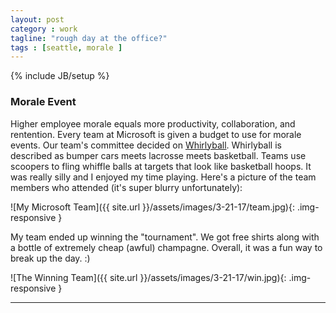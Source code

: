 ```yaml
---
layout: post
category : work
tagline: "rough day at the office?"
tags : [seattle, morale ]
---
```

{% include JB/setup %}

### Morale Event

Higher employee morale equals more productivity, collaboration, and rentention. Every team at Microsoft is given a budget to use for morale events. Our team's committee decided on [Whirlyball](http://whirlyballseattle.com/). Whirlyball is described as bumper cars meets lacrosse meets basketball. Teams use scoopers to fling whiffle balls at targets that look like basketball hoops. It was really silly and I enjoyed my time playing. Here's a picture of the team members who attended (it's super blurry unfortunately):

![My Microsoft Team]({{ site.url }}/assets/images/3-21-17/team.jpg){: .img-responsive }

My team ended up winning the "tournament". We got free shirts along with a bottle of extremely cheap (awful) champagne. Overall, it was a fun way to break up the day. :)

![The Winning Team]({{ site.url }}/assets/images/3-21-17/win.jpg){: .img-responsive }


---
